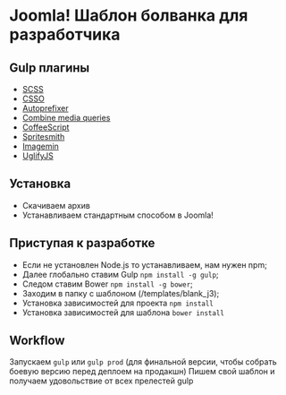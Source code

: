 # Joomla! Шаблон болванка для разработчика

## Gulp плагины

* [SCSS](http://sass-scss.ru)
* [CSSO](https://github.com/css/csso)
* [Autoprefixer](https://www.npmjs.com/package/gulp-autoprefixer)
* [Combine media queries](https://www.npmjs.com/package/grunt-combine-media-queries)
* [CoffeeScript](http://coffeescript.org)
* [Spritesmith](https://www.npmjs.com/package/spritesmith)
* [Imagemin](https://www.npmjs.com/package/gulp-imagemin)
* [UglifyJS](https://www.npmjs.com/package/gulp-uglify)

## Установка

* Скачиваем архив
* Устанавливаем стандартным способом в Joomla!

## Приступая к разработке

* Если не установлен Node.js то устанавливаем, нам нужен npm;
* Далее глобально ставим Gulp ```npm install -g gulp```;
* Следом ставим Bower ```npm install -g bower```;
* Заходим в папку с шаблоном (/templates/blank_j3);
* Установка зависимостей для проекта ```npm install```
* Установка зависимостей для шаблона ```bower install```

## Workflow

Запускаем ```gulp``` или ```gulp prod``` (для финальной версии, чтобы собрать боевую версию перед деплоем на продакшн)
Пишем свой шаблон и получаем удовольствие от всех прелестей gulp
